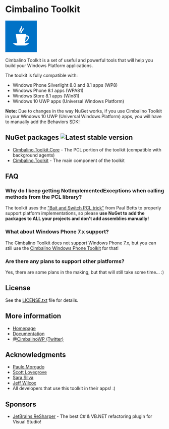 # Cimbalino Toolkit

![Cimbalino Toolkit](https://github.com/Cimbalino/Cimbalino-Toolkit/raw/master/Cimbalino.Toolkit.png "Cimbalino Toolkit")

Cimbalino Toolkit is a set of useful and powerful tools that will help you build your Windows Platform applications.

The toolkit is fully compatible with:

* Windows Phone Silverlight 8.0 and 8.1 apps (WP8)
* Windows Phone 8.1 apps (WPA81)
* Windows Store 8.1 apps (Win81)
* Windows 10 UWP apps (Universal Windows Platform)

**Note:** Due to changes in the way NuGet works, if you use Cimbalino Toolkit in your Windows 10 UWP (Universal Windows Platform) apps, you will have to manually add the Behaviors SDK!

## NuGet packages ![Latest stable version](https://img.shields.io/nuget/v/Cimbalino.Toolkit.svg?style=flat "Latest stable version")

* [Cimbalino.Toolkit.Core](https://www.nuget.org/packages/Cimbalino.Toolkit.Core) - The PCL portion of the toolkit (compatible with background agents)
* [Cimbalino.Toolkit](https://www.nuget.org/packages/Cimbalino.Toolkit) - The main component of the toolkit

## FAQ

### Why do I keep getting NotImplementedExceptions when calling methods from the PCL library?

The toolkit uses the ["Bait and Switch PCL trick"](http://log.paulbetts.org/the-bait-and-switch-pcl-trick/) from Paul Betts to properly support platform implementations, so please **use NuGet to add the packages to ALL your projects and don't add assemblies manually!**

### What about Windows Phone 7.x support?

The Cimbalino Toolkit does not support Windows Phone 7.x, but you can still use the [Cimbalino Windows Phone Toolkit](https://github.com/Cimbalino/Cimbalino-Phone-Toolkit) for that!

### Are there any plans to support other platforms?

Yes, there are some plans in the making, but that will still take some time... :) 

## License

See the [LICENSE.txt](https://github.com/Cimbalino/Cimbalino-Toolkit/raw/master/LICENSE.txt) file for details.

## More information

* [Homepage](http://cimbalino.org)
* [Documentation](http://cimbalino.org/help)
* [@CimbalinoWP (Twitter)](http://twitter.com/CimbalinoWP)

## Acknowledgments

* [Paulo Morgado](https://twitter.com/PauloMorgado)
* [Scott Lovegrove](https://twitter.com/scottisafool)
* [Sara Silva](https://twitter.com/saramgsilva)
* [Jeff Wilcox](https://twitter.com/jeffwilcox)
* All developers that use this toolkit in their apps! :)

## Sponsors

* [JetBrains ReSharper](http://www.jetbrains.com/resharper) - The best C# & VB.NET refactoring plugin for Visual Studio!